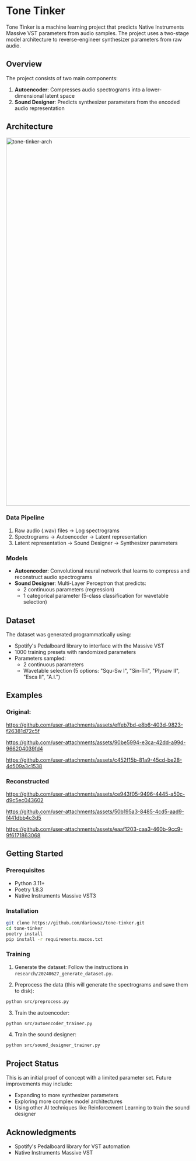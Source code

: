 # Tone Tinker

Tone Tinker is a machine learning project that predicts Native Instruments Massive VST parameters from audio samples. The project uses a two-stage model architecture to reverse-engineer synthesizer parameters from raw audio.

## Overview

The project consists of two main components:

1. **Autoencoder**: Compresses audio spectrograms into a lower-dimensional latent space
2. **Sound Designer**: Predicts synthesizer parameters from the encoded audio representation

## Architecture
<img width="1006" alt="tone-tinker-arch" src="https://github.com/user-attachments/assets/deb445c0-71e1-41ef-b2e0-955f41984d29" />

### Data Pipeline
1. Raw audio (.wav) files → Log spectrograms
2. Spectrograms → Autoencoder → Latent representation
3. Latent representation → Sound Designer → Synthesizer parameters

### Models
- **Autoencoder**: Convolutional neural network that learns to compress and reconstruct audio spectrograms
- **Sound Designer**: Multi-Layer Perceptron that predicts:
  - 2 continuous parameters (regression)
  - 1 categorical parameter (5-class classification for wavetable selection)

## Dataset

The dataset was generated programmatically using:
- Spotify's Pedalboard library to interface with the Massive VST
- 1000 training presets with randomized parameters
- Parameters sampled:
  - 2 continuous parameters
  - Wavetable selection (5 options: "Squ-Sw I", "Sin-Tri", "Plysaw II", "Esca II", "A.I.")

## Examples
### Original:
https://github.com/user-attachments/assets/effeb7bd-e8b6-403d-9823-f26381d72c5f


https://github.com/user-attachments/assets/90be5994-e3ca-42dd-a99d-966204039fd4


https://github.com/user-attachments/assets/c452f15b-81a9-45cd-be28-4d509a3c1538


### Reconstructed
https://github.com/user-attachments/assets/ce943f05-9496-4445-a50c-d9c5ec043602


https://github.com/user-attachments/assets/50b195a3-8485-4cd5-aad9-f441dbb4c3d5


https://github.com/user-attachments/assets/eaaf1203-caa3-460b-9cc9-9f6171863068


## Getting Started

### Prerequisites
- Python 3.11+
- Poetry 1.8.3
- Native Instruments Massive VST3

### Installation

```bash
git clone https://github.com/dariowsz/tone-tinker.git
cd tone-tinker
poetry install
pip install -r requirements.macos.txt
```

### Training

1. Generate the dataset:
Follow the instructions in `research/20240627_generate_dataset.py`.

2. Preprocess the data (this will generate the spectrograms and save them to disk):
```bash
python src/preprocess.py
```

3. Train the autoencoder:
```bash
python src/autoencoder_trainer.py
```

4. Train the sound designer:
```bash
python src/sound_designer_trainer.py
```

## Project Status

This is an initial proof of concept with a limited parameter set. Future improvements may include:
- Expanding to more synthesizer parameters
- Exploring more complex model architectures
- Using other AI techniques like Reinforcement Learning to train the sound designer


## Acknowledgments

- Spotify's Pedalboard library for VST automation
- Native Instruments Massive VST
